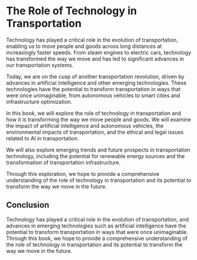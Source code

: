 The Role of Technology in Transportation
======================================================

Technology has played a critical role in the evolution of transportation, enabling us to move people and goods across long distances at increasingly faster speeds. From steam engines to electric cars, technology has transformed the way we move and has led to significant advances in our transportation systems.

Today, we are on the cusp of another transportation revolution, driven by advances in artificial intelligence and other emerging technologies. These technologies have the potential to transform transportation in ways that were once unimaginable, from autonomous vehicles to smart cities and infrastructure optimization.

In this book, we will explore the role of technology in transportation and how it is transforming the way we move people and goods. We will examine the impact of artificial intelligence and autonomous vehicles, the environmental impacts of transportation, and the ethical and legal issues related to AI in transportation.

We will also explore emerging trends and future prospects in transportation technology, including the potential for renewable energy sources and the transformation of transportation infrastructure.

Through this exploration, we hope to provide a comprehensive understanding of the role of technology in transportation and its potential to transform the way we move in the future.

Conclusion
----------

Technology has played a critical role in the evolution of transportation, and advances in emerging technologies such as artificial intelligence have the potential to transform transportation in ways that were once unimaginable. Through this book, we hope to provide a comprehensive understanding of the role of technology in transportation and its potential to transform the way we move in the future.
